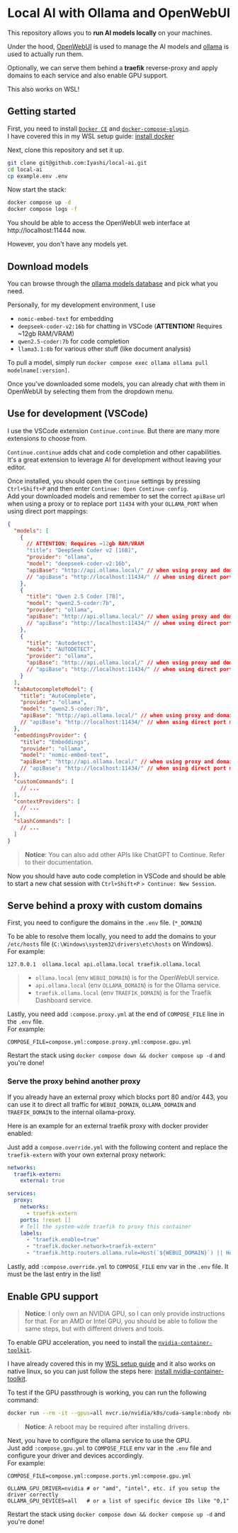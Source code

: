 # Local AI with Ollama and OpenWebUI
This repository allows you to **run AI models locally** on your machines.

Under the hood, [OpenWebUI](https://docs.openwebui.com/) is used to manage the AI models and [ollama](https://ollama.com/) is used to actually run them.

Optionally, we can serve them behind a **traefik** reverse-proxy and apply domains to each service and also enable GPU support.

This also works on WSL!

## Getting started
First, you need to install [`Docker CE`](https://docs.docker.com/engine/install) and [`docker-compose-plugin`](https://docs.docker.com/compose/install/linux/#install-using-the-repository).  
I have covered this in my WSL setup guide: [install docker](https://github.com/Iyashi/WSL#install-docker)

Next, clone this repository and set it up.
```bash
git clone git@github.com:Iyashi/local-ai.git
cd local-ai
cp example.env .env
```

Now start the stack:
```bash
docker compose up -d
docker compose logs -f
```

You should be able to access the OpenWebUI web interface at http://localhost:11444 now.

However, you don't have any models yet.

## Download models
You can browse through the [ollama models database](https://ollama.com/search) and pick what you need.

Personally, for my development environment, I use
- `nomic-embed-text` for embedding
- `deepseek-coder-v2:16b` for chatting in VSCode (**ATTENTION!** Requires ~12gb RAM/VRAM)
- `qwen2.5-coder:7b` for code completion
- `llama3.1:8b` for various other stuff (like document analysis)

To pull a model, simply run `docker compose exec ollama ollama pull modelname[:version]`.

Once you've downloaded some models, you can already chat with them in OpenWebUI by selecting them from the dropdown menu.

## Use for development (VSCode)
I use the VSCode extension `Continue.continue`. But there are many more extensions to choose from.

`Continue.continue` adds chat and code completion and other capabilities. It's a great extension to leverage AI for development without leaving your editor.

Once installed, you should open the `Continue` settings by pressing `Ctrl+Shift+P` and then enter `Continue: Open Continue config`.  
Add your downloaded models and remember to set the correct `apiBase` url when using a proxy or to replace port `11434` with your `OLLAMA_PORT` when using direct port mappings:
```json
{
  "models": [
    {
      // ATTENTION: Requires ~12gb RAM/VRAM
      "title": "DeepSeek Coder v2 [16B]",
      "provider": "ollama",
      "model": "deepseek-coder-v2:16b",
      "apiBase": "http://api.ollama.local/" // when using proxy and domain
      // "apiBase": "http://localhost:11434/" // when using direct port mappings
    },
    {
      "title": "Qwen 2.5 Coder [7B]",
      "model": "qwen2.5-coder:7b",
      "provider": "ollama",
      "apiBase": "http://api.ollama.local/" // when using proxy and domain
      // "apiBase": "http://localhost:11434/" // when using direct port mappings
    },
    {
      "title": "Autodetect",
      "model": "AUTODETECT",
      "provider": "ollama",
      "apiBase": "http://api.ollama.local/" // when using proxy and domain
      // "apiBase": "http://localhost:11434/" // when using direct port mappings
    }
  ],
  "tabAutocompleteModel": {
    "title": "AutoComplete",
    "provider": "ollama",
    "model": "qwen2.5-coder:7b",
    "apiBase": "http://api.ollama.local/" // when using proxy and domain
    // "apiBase": "http://localhost:11434/" // when using direct port mappings
  },
  "embeddingsProvider": {
    "title": "Embeddings",
    "provider": "ollama",
    "model": "nomic-embed-text",
    "apiBase": "http://api.ollama.local/" // when using proxy and domain
    // "apiBase": "http://localhost:11434/" // when using direct port mappings
  },
  "customCommands": [
    // ...
  ],
  "contextProviders": [
    // ...
  ],
  "slashCommands": [
    // ...
  ]
}
```

> **Notice**: You can also add other APIs like ChatGPT to Continue. Refer to their documentation.

Now you should have auto code completion in VSCode and should be able to start a new chat session with `Ctrl+Shift+P` `> Continue: New Session`.

## Serve behind a proxy with custom domains
First, you need to configure the domains in the `.env` file. (`*_DOMAIN`)

To be able to resolve them locally, you need to add the domains to your `/etc/hosts` file (`C:\Windows\system32\drivers\etc\hosts` on Windows).  
For example:
```hosts
127.0.0.1  ollama.local api.ollama.local traefik.ollama.local
```
> - `ollama.local` (env `WEBUI_DOMAIN`) is for the OpenWebUI service.
> - `api.ollama.local` (env `OLLAMA_DOMAIN`) is for the Ollama service.
> - `traefik.ollama.local` (env `TRAEFIK_DOMAIN`) is for the Traefik Dashboard service.

Lastly, you need add `:compose.proxy.yml` at the end of `COMPOSE_FILE` line in the `.env` file.  
For example:
```env
COMPOSE_FILE=compose.yml:compose.proxy.yml:compose.gpu.yml
```

Restart the stack using `docker compose down && docker compose up -d` and you're done!

### Serve the proxy behind another proxy
If you already have an external proxy which blocks port 80 and/or 443, you can use it to direct all traffic for `WEBUI_DOMAIN`, `OLLAMA_DOMAIN` and `TRAEFIK_DOMAIN` to the internal ollama-proxy.

Here is an example for an external traefik proxy with docker provider enabled:

Just add a `compose.override.yml` with the following content and replace the `traefik-extern` with your own external proxy network:
```yml
networks:
  traefik-extern:
    external: true

services:
  proxy:
    networks:
      - traefik-extern
    ports: !reset []
    # Tell the system-wide traefik to proxy this container
    labels:
      - "traefik.enable=true"
      - "traefik.docker.network=traefik-extern"
      - "traefik.http.routers.ollama.rule=Host(`${WEBUI_DOMAIN}`) || Host(`${OLLAMA_DOMAIN}`) || Host(`${TRAEFIK_DOMAIN}`)"
```

Lastly, add `:compose.override.yml` to `COMPOSE_FILE` env var in the `.env` file. It must be the last entry in the list!

## Enable GPU support
> **Notice**: I only own an NVIDIA GPU, so I can only provide instructions for that. For an AMD or Intel GPU, you should be able to follow the same steps, but with different drivers and tools.

To enable GPU acceleration, you need to install the [`nvidia-container-toolkit`](https://docs.nvidia.com/datacenter/cloud-native/container-toolkit/latest/install-guide.html).  

I have already covered this in my [WSL setup guide](https://github.com/Iyashi/WSL) and it also works on native linux, so you can just follow the steps here: [install nvidia-container-toolkit](https://github.com/Iyashi/WSL#install-nvidia-container-toolkit-for-docker-gpu-integration).

To test if the GPU passthrough is working, you can run the following command:
```bash
docker run --rm -it --gpus=all nvcr.io/nvidia/k8s/cuda-sample:nbody nbody -gpu -benchmark
```
> **Notice**: A reboot may be required after installing drivers.

Next, you have to configure the ollama service to use the GPU.  
Just add `:compose.gpu.yml` to `COMPOSE_FILE` env var in the `.env` file and configure your driver and devices accordingly.  
For example:
```env
COMPOSE_FILE=compose.yml:compose.ports.yml:compose.gpu.yml

OLLAMA_GPU_DRIVER=nvidia # or "amd", "intel", etc. if you setup the driver correctly
OLLAMA_GPU_DEVICES=all   # or a list of specific device IDs like "0,1"
```

Restart the stack using `docker compose down && docker compose up -d` and you're done!

